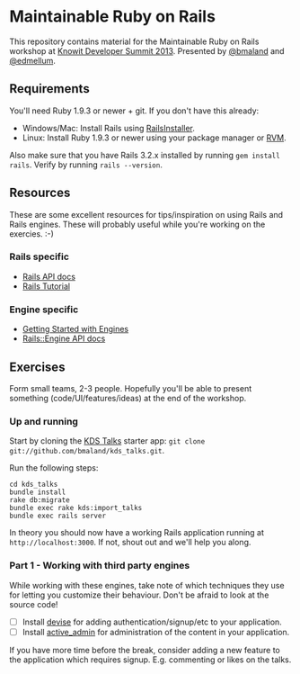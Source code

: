 # Maintainable Ruby on Rails

This repository contains material for the Maintainable Ruby on Rails workshop at
[Knowit Developer Summit 2013](http://kds.knowit.no). Presented by
[@bmaland](https://github.com/bmaland) and
[@edmellum](https://github.com/edmellum).

## Requirements

You'll need Ruby 1.9.3 or newer + git. If you don't have this already:

* Windows/Mac: Install Rails using [RailsInstaller](http://railsinstaller.org).
* Linux: Install Ruby 1.9.3 or newer using your package manager or [RVM](https://rvm.io).

Also make sure that you have Rails 3.2.x installed by running `gem install
rails`. Verify by running `rails --version`.

## Resources

These are some excellent resources for tips/inspiration on using Rails and Rails
engines. These will probably useful while you're working on the exercies. :-)

### Rails specific

* [Rails API docs](http://api.rubyonrails.org)
* [Rails Tutorial](http://ruby.railstutorial.org/ruby-on-rails-tutorial-book)

### Engine specific

* [Getting Started with Engines](http://edgeguides.rubyonrails.org/engines.html)
* [Rails::Engine API docs](http://api.rubyonrails.org/classes/Rails/Engine.html)

## Exercises

Form small teams, 2-3 people. Hopefully you'll be able to present something
(code/UI/features/ideas) at the end of the workshop.

### Up and running

Start by cloning the [KDS Talks](https://github.com/bmaland/kds_talks) starter
app: `git clone git://github.com/bmaland/kds_talks.git`.

Run the following steps:

```shell
cd kds_talks
bundle install
rake db:migrate
bundle exec rake kds:import_talks
bundle exec rails server
```

In theory you should now have a working Rails application running at 
`http://localhost:3000`. If not, shout out and we'll help you along.

### Part 1 - Working with third party engines

While working with these engines, take note of which techniques they use for
letting you customize their behaviour. Don't be afraid to look at the source
code!

- [ ] Install [devise](https://github.com/plataformatec/devise) for adding
  authentication/signup/etc to your application.
- [ ] Install [active_admin](git@github.com:gregbell/active_admin.git) for
  administration of the content in your application.

If you have more time before the break, consider adding a new feature to the
application which requires signup. E.g. commenting or likes on the talks.
